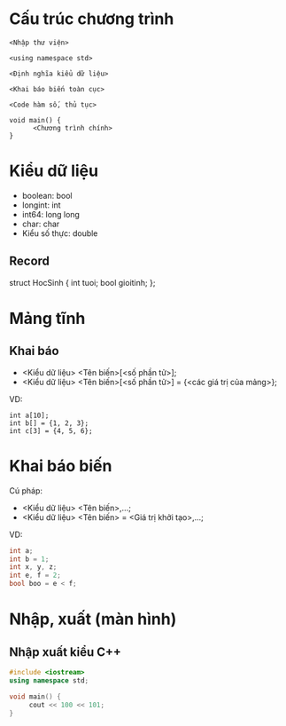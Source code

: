 
# Cấu trúc chương trình

```
<Nhập thư viện>

<using namespace std>

<Định nghĩa kiểu dữ liệu>

<Khai báo biến toàn cục>

<Code hàm số, thủ tục>

void main() {
      <Chương trình chính>
}
```

# Kiểu dữ liệu 
- boolean: bool
- longint: int
- int64: long long
- char: char
- Kiểu số thực: double

## Record
struct HocSinh {
    int tuoi;
    bool gioitinh;
};

# Mảng tĩnh
## Khai báo
- <Kiểu dữ liệu> <Tên biến>[<số phần tử>];
- <Kiểu dữ liệu> <Tên biến>[<số phần tử>] = {<các giá trị của mảng>};

VD:
```
int a[10];
int b[] = {1, 2, 3};
int c[3] = {4, 5, 6};
```

# Khai báo biến
Cú pháp:
- <Kiểu dữ liệu> <Tên biến>,...;
- <Kiểu dữ liệu> <Tên biến> = <Giá trị khởi tạo>,...;

VD:
``` c++
int a;
int b = 1;
int x, y, z;
int e, f = 2;
bool boo = e < f;
```
# Nhập, xuất (màn hình)
## Nhập xuất kiểu C++
``` c++
#include <iostream>
using namespace std;

void main() {
     cout << 100 << 101;
}
```
